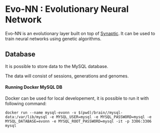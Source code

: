 # Evo-NN : Evolutionary Neural Network

Evo-NN is an evolutionary layer built on top of [Synaptic](https://github.com/cazala/synaptic). It can be used to train neural networks using genetic algorithms.


## Database

It is possible to store data to the MySQL database.

The data will consist of sessions, generations and genomes.

#### Running Docker MySQL DB

Docker can be used for local developement, it is possible to run it with following command:

```
docker run --name mysql-evonn -v $(pwd)/brain//mysql-data:/var/lib/mysql -e MYSQL_USER=mysql -e MYSQL_PASSWORD=mysql -e MYSQL_DATABASE=evonn -e MYSQL_ROOT_PASSWORD=mysql -it -p 3306:3306 mysql
```